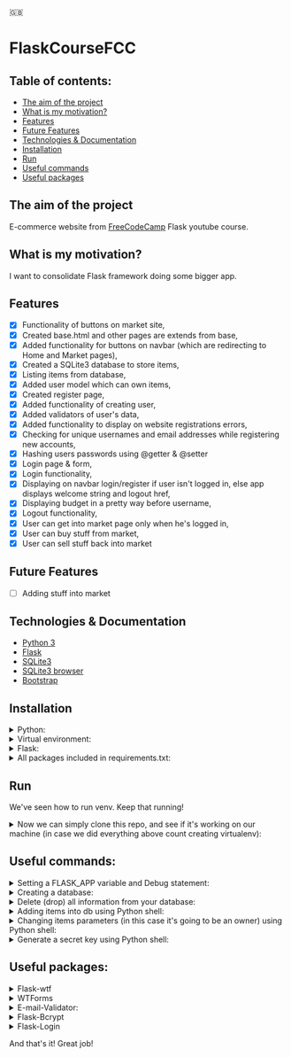 🇬🇧

# FlaskCourseFCC

## Table of contents:

- [The aim of the project](#the-aim-of-the-project)
- [What is my motivation?](#what-is-my-motivation)
- [Features](#features)
- [Future Features](#future-features)
- [Technologies & Documentation](#technologies--documentation)
- [Installation](#installation)
- [Run](#run)
- [Useful commands](#useful-commands)
- [Useful packages](#useful-packages)

## The aim of the project

E-commerce website from [FreeCodeCamp](https://www.youtube.com/watch?v=Qr4QMBUPxWo&list=PL_U5mRW0SoP3ekwozd40G-6Q4WQCBWSsn&index=3) Flask youtube course.

## What is my motivation?

I want to consolidate Flask framework doing some bigger app.

## Features

- [x] Functionality of buttons on market site,
- [x] Created base.html and other pages are extends from base,
- [x] Added functionality for buttons on navbar (which are redirecting to Home and Market pages),
- [x] Created a SQLite3 database to store items,
- [x] Listing items from database,
- [x] Added user model which can own items,
- [x] Created register page,
- [x] Added functionality of creating user,
- [x] Added validators of user's data,
- [x] Added functionality to display on website registrations errors,
- [x] Checking for unique usernames and email addresses while registering new accounts,
- [x] Hashing users passwords using @getter & @setter
- [x] Login page & form,
- [x] Login functionality,
- [x] Displaying on navbar login/register if user isn't logged in, else app displays welcome string and logout href,
- [x] Displaying budget in a pretty way before username,
- [x] Logout functionality,
- [x] User can get into market page only when he's logged in,
- [x] User can buy stuff from market,
- [x] User can sell stuff back into market

## Future Features

- [ ] Adding stuff into market


## Technologies & Documentation

- [Python 3](https://docs.python.org/3/)
- [Flask](https://flask.palletsprojects.com/en/2.1.x/)
- [SQLite3](https://www.sqlite.org/docs.html)
- [SQLite3 browser](https://sqlitebrowser.org/dl/)
- [Bootstrap](https://getbootstrap.com/docs/4.0/getting-started/introduction/)

## Installation

<details>
<summary>Python:</summary>

Visit https://www.python.org/downloads/ and type which installing package you prefer (by your operating system) and download the package.

After download, go through installation process.

After above, let's check if Python is installed on your computer. To do this, open your terminal or command prompt and type:

For MacOS/Linux:
```
python3 --version
```

For Windows:
```
python --version
```
</details>

<details>
<summary>Virtual environment:</summary>

[More info about venv](https://docs.python.org/3/library/venv.html)

Open terminal/command prompt and create directory where you will create a django project using commands below:

```
ls                                                   # to check content of your domain directory
mkdir <directory_name>                               # to create a separated directory for project
cd <directory_name>                                  # just to go into new directory
python3 -m venv <virtualenv_name>                    # to create virtualenv using MacOS terminal
python -m venv <virtualenv_name>                     # to create virtualenv on Windows
source <virtualenv_name>/bin/activate                # to activate virtualenv on MacOS
<virtualenv_name>\Scripts\activate                   # to activate virtualenv on Windows

(<virtualenv_name>) <username>@<actual_directory> %  # after above you should see the (<virtualenv_name>). This line appears on MacOS.
```
</details>

<details>
<summary> Flask:</summary>

If you did above tutorials, now you should have schema of your files like:

```
Desktop/
    <directory_name>/
        <virtualenv_name>
```

Now we can install Flask framework. Simply type in your terminal/command prompt:

```
pip3 install flask     # on MacOS
pip install flask      # on Windows
```

</details>

<details>
<summary>All packages included in requirements.txt:</summary>

<details>
<summary>First option (preferred):</summary>

After clone this repo, type command:
```
pip3 install -r requirements.txt        # on MacOS
pip install -r requirements.txt         # on Windows
```

</details>

<details>
<summary>Second option:</summary>

Open file ```requirements.txt``` and type command with every package name:
```
pip3 install <package_name>     # on MacOS
pip install <package_name>      # on Windows
```

</details>

</details>

##  Run

We've seen how to run venv. Keep that running!

<details>
<summary>Now we can simply clone this repo, and see if it's working on our machine (in case we did everything above count creating virtualenv):</summary>

```
git init                  # to initialize repository
git clone <repo url>      # to clone this repository into your local machine

python3 run.py    # using MacOS
python run.py     # using Windows
```
</details>

## Useful commands:

<details>
<summary>Setting a FLASK_APP variable and Debug statement:</summary>

```
export FLASK_APP=market.py
export FLASK_DEBUG=1

Than you can run the app using command:
flask run
```

</details>

<details>

<summary>Creating a database:</summary>

```
Write creating script (app.config, db variable) and than type (in projects terminal):
python          # on Windows
python3         # on MacOS

from market import db               # db stands for database variable which I've created (db = SQLAlchemy(app))
db.create_all()

Than db file should appear in your projects directory.
```

</details>

<details>

<summary>Delete (drop) all information from your database:</summary>

```
python3         # on MacOS
python          # on Windows

from <package_name> import db

db.drop_all()
```

</details>

<details>

<summary>Adding items into db using Python shell:</summary>

```
i1 = Item(name='IPhone 11', description='My IPhone 11', barcode='123456789012', price=800)          # Creating item using variable
db.session.add(i1)                                                                                  # Adding item into db,
db.session.commit()                                                                                 # Saving item in db

The same in second case:
i2 = Item(name='MacBook Pro 15"', description='MacBook Pro from 2009', barcode='123456789011', price=1000)
db.session.add(i2)
db.session.commit()
```

</details>

<details>

<summary>Changing items parameters (in this case it's going to be an owner) using Python shell:</summary>

```
item1.owner = User.query.filter_by(username='Wojtek').first().id        # Important: pass into owner param id of the owner (look at Item model)
db.session.add(item1)
db.session.commit()
```

</details>

<details>

<summary>Generate a secret key using Python shell:</summary>

**Remember not to upload your secret keys on repository!**

1. Open your Python shell typing in terminal/command prompt:
```
python3     # using MacOS
python      # using Windows
```

2. Import os package:
```
import os
```

3. Create a secret key:
```
os.urandom(lenght_of_secret_key).hex()
```

Example:
```
>>> import os
>>> os.urandom(12).hex()
'290cc5f5b736307fe61623d9'
```

</details>

## Useful packages:

<details>

<summary>Flask-wtf</summary>

```
pip3 install flask-wtf  # on MacOS
pip install flask-wtf   # on Windows
```

It's a package which helps us creating nice-looking forms.

[Documentation](https://flask-wtf.readthedocs.io/en/1.0.x/)

</details>

<details>

<summary>WTForms</summary>

```
pip3 install wtforms    # on MacOS
pip install wtforms     # on Windows
```

WTForms is a flexible forms validation and rendering library for Python web development. It can work with whatever web framework and template engine you choose.

[Pypi documentation](https://pypi.org/project/WTForms/)

</details>

<details>

<summary>E-mail-Validator:</summary>

```
pip3 install email-validator    # on MacOS
pip install email-validator     # on Windows
```

A robust email address syntax and deliverability validation library for Python by Joshua Tauberer.

[Pypi documentation](https://pypi.org/project/email-validator/)

</details>

<details>

<summary>Flask-Bcrypt</summary>

```
pip3 install flask_bcrypt       # using MacOS
pip install flask_bcrypt        # using Windows
```

Flask-Bcrypt is a Flask extension that provides bcrypt hashing utilities for your application.

[PyPi documentation](https://pypi.org/project/Flask-Bcrypt/)

</details>

<details>

<summary>Flask-Login</summary>

```
pip3 install flask_login        # on MacOS
pip install flask_login         # on Windows
```

Flask-Login provides user session management for Flask. It handles the common tasks of logging in, logging out, and remembering your users' sessions over extended periods of time.

[PyPi documentation](https://pypi.org/project/Flask-Login/)

</details>

And that's it! Great job!
